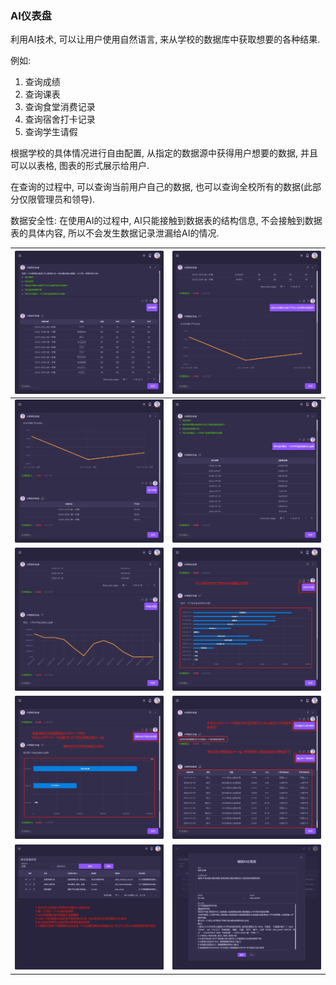 ### AI仪表盘

利用AI技术, 可以让用户使用自然语言, 来从学校的数据库中获取想要的各种结果. 

例如:
1. 查询成绩
2. 查询课表
3. 查询食堂消费记录
4. 查询宿舍打卡记录
5. 查询学生请假

根据学校的具体情况进行自由配置, 从指定的数据源中获得用户想要的数据, 并且可以以表格, 图表的形式展示给用户.

在查询的过程中, 可以查询当前用户自己的数据, 也可以查询全校所有的数据(此部分仅限管理员和领导).

数据安全性: 在使用AI的过程中, AI只能接触到数据表的结构信息, 不会接触到数据表的具体内容, 所以不会发生数据记录泄漏给AI的情况.

| <img src="./images/AIChat-21.png" > | <img src="./images/AIChat-22.png" > |
|------------------------------------------|------------------------------------------|
| <img src="./images/AIChat-23.png" > | <img src="./images/AIChat-24.png" > |
| <img src="./images/AIChat-25.png" > | <img src="./images/AIChat-26.png" > |
| <img src="./images/AIChat-27.png" > | <img src="./images/AIChat-28.png" > |
| <img src="./images/AIChat-29.png" > | <img src="./images/AIChat-30.png" > |

